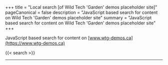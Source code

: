 +++
title = "Local search [of Wild Tech 'Garden' demos placeholder site]"
pageCanonical = false
description = "JavaScript based search for content on Wild Tech 'Garden' demos placeholder site"
summary = "JavaScript based search for content on Wild Tech 'Garden' demos placeholder site"
+++

JavaScript based search for content on [www.wtg-demos.ca](https://www.wtg-demos.ca)

{{< search >}}

-------
